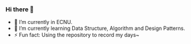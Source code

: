 ### Hi there 👋

- 🔭 I’m currently in ECNU.
- 🌱 I’m currently learning Data Structure, Algorithm and Design Patterns.
- ⚡ Fun fact: Using the repository to record my days~

